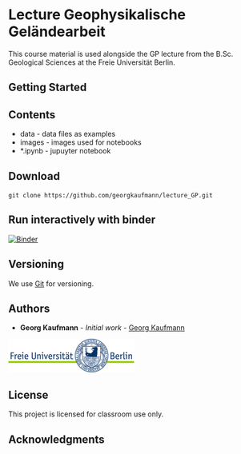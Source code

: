 # Lecture Geophysikalische Geländearbeit
  
This course material is used alongside the GP lecture
from the B.Sc. Geological Sciences at the Freie Universität Berlin.


## Getting Started

## Contents

- data     - data files as examples
- images   - images used for notebooks
- \*.ipynb - jupuyter notebook

## Download
```
git clone https://github.com/georgkaufmann/lecture_GP.git
```

## Run interactively with binder

[![Binder](https://mybinder.org/badge_logo.svg)](https://mybinder.org/v2/gh/georgkaufmann/lecture_GP.git/main?filepath=index.ipynb)

## Versioning

We use [Git](https://git-scm.com/) for versioning.

## Authors

* **Georg Kaufmann** - *Initial work* - [Georg Kaufmann](http://userpage.fu-berlin.de/~geodyn)

![](fu-logo.jpg)


## License

This project is licensed for classroom use only.

## Acknowledgments
